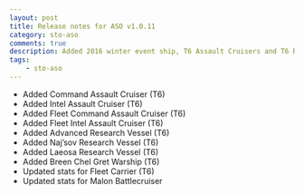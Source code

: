 ```yaml
---
layout: post
title: Release notes for ASO v1.0.11
category: sto-aso
comments: true
description: Added 2016 winter event ship, T6 Assault Cruisers and T6 Research Vessels (<a href="http://sto-aso.com.s3-website-us-east-1.amazonaws.com/1.0.11/sto-aso.zip">download</a>)
tags:
    - sto-aso
---
```


 - Added Command Assault Cruiser (T6)
 - Added Intel Assault Cruiser (T6)
 - Added Fleet Command Assault Cruiser (T6)
 - Added Fleet Intel Assault Cruiser (T6)
 - Added Advanced Research Vessel (T6)
 - Added Naj’sov Research Vessel (T6)
 - Added Laeosa Research Vessel (T6)
 - Added Breen Chel Gret Warship (T6)
 - Updated stats for Fleet Carrier (T6)
 - Updated stats for Malon Battlecruiser